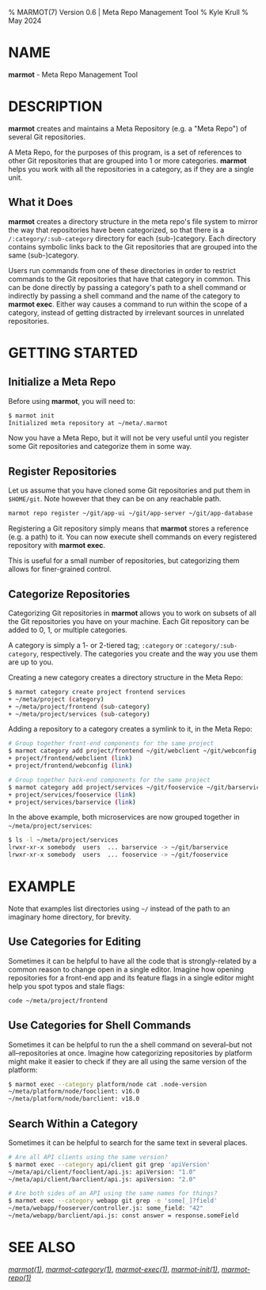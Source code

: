 % MARMOT(7) Version 0.6 | Meta Repo Management Tool
% Kyle Krull
% May 2024

# NAME

**marmot** - Meta Repo Management Tool

# DESCRIPTION

**marmot** creates and maintains a Meta Repository (e.g. a "Meta Repo") of several Git repositories.

A Meta Repo, for the purposes of this program, is a set of references to other Git repositories that
are grouped into 1 or more categories.  **marmot** helps you work with all the repositories in a
category, as if they are a single unit.

## What it Does

**marmot** creates a directory structure in the meta repo's file system to mirror the way that
repositories have been categorized, so that there is a `/:category/:sub-category` directory for each
(sub-)category.  Each directory contains symbolic links back to the Git repositories that are
grouped into the same (sub-)category.

Users run commands from one of these directories in order to restrict commands to the Git
repositories that have that category in common.  This can be done directly by passing a category's
path to a shell command or indirectly by passing a shell command and the name of the category to
**marmot exec**.  Either way causes a command to run within the scope of a category, instead of
getting distracted by irrelevant sources in unrelated repositories.

# GETTING STARTED

## Initialize a Meta Repo

Before using **marmot**, you will need to:

```sh
$ marmot init
Initialized meta repository at ~/meta/.marmot
```

Now you have a Meta Repo, but it will not be very useful until you register some Git repositories
and categorize them in some way.

## Register Repositories

Let us assume that you have cloned some Git repositories and put them in `$HOME/git`.  Note however
that they can be on any reachable path.

```sh
marmot repo register ~/git/app-ui ~/git/app-server ~/git/app-database
```

Registering a Git repository simply means that **marmot** stores a reference (e.g. a path) to it.
You can now execute shell commands on every registered repository with **marmot exec**.

This is useful for a small number of repositories, but categorizing them allows for finer-grained
control.

## Categorize Repositories

Categorizing Git repositories in **marmot** allows you to work on subsets of all the Git
repositories you have on your machine.  Each Git repository can be added to 0, 1, or multiple
categories.

A category is simply a 1- or 2-tiered tag; `:category` or `:category/:sub-category`, respectively.
The categories you create and the way you use them are up to you.

Creating a new category creates a directory structure in the Meta Repo:

```sh
$ marmot category create project frontend services
+ ~/meta/project (category)
+ ~/meta/project/frontend (sub-category)
+ ~/meta/project/services (sub-category)
```

Adding a repository to a category creates a symlink to it, in the Meta Repo:

```sh
# Group together front-end components for the same project
$ marmot category add project/frontend ~/git/webclient ~/git/webconfig
+ project/frontend/webclient (link)
+ project/frontend/webconfig (link)
```

```sh
# Group together back-end components for the same project
$ marmot category add project/services ~/git/fooservice ~/git/barservice
+ project/services/fooservice (link)
+ project/services/barservice (link)
```

In the above example, both microservices are now grouped together in `~/meta/project/services`:

```sh
$ ls -l ~/meta/project/services
lrwxr-xr-x somebody  users  ... barservice -> ~/git/barservice
lrwxr-xr-x somebody  users  ... fooservice -> ~/git/fooservice
```

# EXAMPLE

Note that examples list directories using `~/` instead of the path to an imaginary home directory,
for brevity.

## Use Categories for Editing

Sometimes it can be helpful to have all the code that is strongly-related by a common reason to
change open in a single editor.  Imagine how opening repositories for a front-end app and its
feature flags in a single editor might help you spot typos and stale flags:

```sh
code ~/meta/project/frontend
```

## Use Categories for Shell Commands

Sometimes it can be helpful to run the a shell command on several–but not all–repositories at once.
Imagine how categorizing repositories by platform might make it easier to check if they are all
using the same version of the platform:

```sh
$ marmot exec --category platform/node cat .node-version
~/meta/platform/node/fooclient: v16.0
~/meta/platform/node/barclient: v18.0
```

## Search Within a Category

Sometimes it can be helpful to search for the same text in several places.

```sh
# Are all API clients using the same version?
$ marmot exec --category api/client git grep 'apiVersion'
~/meta/api/client/fooclient/api.js: apiVersion: "1.0"
~/meta/api/client/barclient/api.js: apiVersion: "2.0"
```

```sh
# Are both sides of an API using the same names for things?
$ marmot exec --category webapp git grep -e 'some[_]?field'
~/meta/webapp/fooserver/controller.js: some_field: "42"
~/meta/webapp/barclient/api.js: const answer = response.someField
```

# SEE ALSO

[*marmot(1)*](./marmot.1.md), [*marmot-category(1)*](./marmot-category.1.md),
[*marmot-exec(1)*](./marmot-exec.1.md), [*marmot-init(1)*](./marmot-init.1.md),
[*marmot-repo(1)*](./marmot-repo.1.md)
